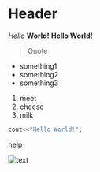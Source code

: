 # Header

*Hello* **World!**
__Hello World!__

>Quote

* something1
* something2
* something3

1. meet
2. cheese
3. milk

```C++
cout<<"Hello World!";
```

[help](https://www.wikipedia.org)

![text](https://ru.wikipedia.org/wiki/Markdown#/media/Файл:Markdown-mark.svg)